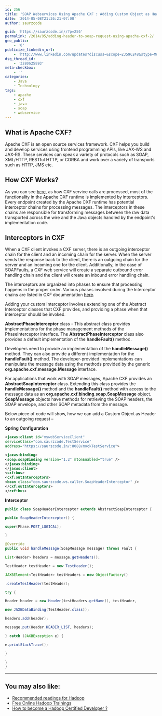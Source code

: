 ```yaml
---
id: 256
title: 'SOAP Webservices Using Apache CXF : Adding Custom Object as Header in Outgoing Requests'
date: '2014-05-08T21:26:21-07:00'
author: saurzcode

guid: 'https://saurzcode.in//?p=256'
permalink: /2014/05/adding-header-to-soap-request-using-apache-cxf-2/
geo_public:
    - '0'
publicize_linkedin_url:
    - 'http://www.linkedin.com/updates?discuss=&scope=23596248&stype=M&topic=5870199325182697472&type=U&a=u6YW'
dsq_thread_id:
    - '3280625893'
meta-checkbox:
    - ''
categories:
    - Java
    - Technology
tags:
    - apache
    - cxf
    - java
    - soap
    - webservice
---
```


## What is Apache CXF?

Apache CXF is an open source services framework. CXF helps you build and develop services using frontend programming APIs, like JAX-WS and JAX-RS. These services can speak a variety of protocols such as SOAP, XML/HTTP, RESTful HTTP, or CORBA and work over a variety of transports such as HTTP, JMS etc.

## How CXF Works?

As you can see [here](http://java.dzone.com/articles/apache-cxf-how-message), as how CXF service calls are processed, most of the functionality in the Apache CXF runtime is implemented by interceptors. Every endpoint created by the Apache CXF runtime has potential interceptor chains for processing messages. The interceptors in these chains are responsible for transforming messages between the raw data transported across the wire and the Java objects handled by the endpoint's implementation code.

## Interceptors in CXF

When a CXF client invokes a CXF server, there is an outgoing interceptor chain for the client and an incoming chain for the server. When the server sends the response back to the client, there is an outgoing chain for the server and an incoming one for the client. Additionally, in the case of SOAPFaults, a CXF web service will create a separate outbound error handling chain and the client will create an inbound error handling chain.

The interceptors are organized into phases to ensure that processing happens in the proper order. Various phases involved during the Interceptor chains are listed in CXF documentation [here](https://cxf.apache.org/docs/interceptors.html).

Adding your custom Interceptor involves extending one of the Abstract Interceptor classes that CXF provides, and providing a phase when that interceptor should be invoked.

**AbstractPhaseInterceptor** class - This abstract class provides implementations for the phase management methods of the PhaseInterceptor interface. The **AbstractPhaseInterceptor** class also provides a default implementation of the **handleFault()** method.

Developers need to provide an implementation of the **handleMessage()** method. They can also provide a different implementation for the **handleFault()** method. The developer-provided implementations can manipulate the message data using the methods provided by the generic **org.apache.cxf.message.Message** interface.

For applications that work with SOAP messages, Apache CXF provides an **AbstractSoapInterceptor** class. Extending this class provides the **handleMessage()** method and the **handleFault()** method with access to the message data as an **org.apache.cxf.binding.soap.SoapMessage** object. **SoapMessage** objects have methods for retrieving the SOAP headers, the SOAP envelope, and other SOAP metadata from the message.

Below piece of code will show, how we can add a Custom Object as Header to an outgoing request –

**Spring Configuration**

```xml
<jaxws:client id="mywebServiceClient"
serviceClass="com.saurzcode.TestService"
address="https://saurzcode.in/:8088/mockTestService">

<jaxws:binding>
<soap:soapBinding version="1.2" mtomEnabled="true" />
</jaxws:binding>
</jaxws:client>
<cxf:bus>
<cxf:outInterceptors>
<bean class="com.saurzcode.ws.caller.SoapHeaderInterceptor" />
</cxf:outInterceptors>
</cxf:bus>
```

**Interceptor**

```java
public class SoapHeaderInterceptor extends AbstractSoapInterceptor {

public SoapHeaderInterceptor() {

super(Phase.POST_LOGICAL);

}

@Override
public void handleMessage(SoapMessage message) throws Fault {

List<Header> headers = message.getHeaders();

TestHeader testHeader = new TestHeader();

JAXBElement<TestHeader> testHeaders = new ObjectFactory()

.createTestHeader(testHeader);

try {

Header header = new Header(testHeaders.getName(), testHeader,

new JAXBDataBinding(TestHeader.class));

headers.add(header);

message.put(Header.HEADER_LIST, headers);

} catch (JAXBException e) {

e.printStackTrace();

}

}
}
```

---

## You may also like:

- [Recommended readings for Hadoop](https://saurzcode.in//2014/02/04/recommended-readings-for-hadoop/)
- [Free Online Hadoop Trainings](https://saurzcode.in//2014/04/21/free-online-hadoop-trainings/)
- [How to become a Hadoop Certified Developer ?](https://saurzcode.in//2014/05/31/everything-about-hadoop-certifications/)
